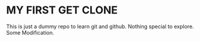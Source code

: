 # MY FIRST GET CLONE

This is just a dummy repo to learn git and github. Nothing special to explore.
Some Modification.
